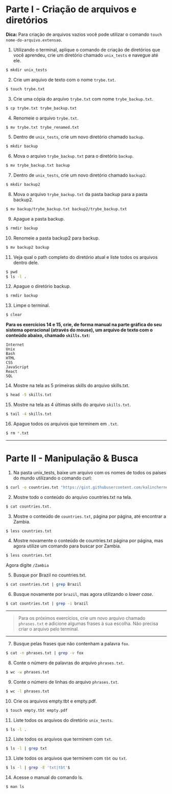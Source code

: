 # Parte I - Criação de arquivos e diretórios

**Dica:** Para criação de arquivos vazios você pode utilizar o comando `touch nome-do-arquivo.extensao`.

1. Utilizando o terminal, aplique o comando de criação de diretórios que você aprendeu, crie um diretório chamado `unix_tests` e navegue até ele.

```sh
$ mkdir unix_tests
```

2. Crie um arquivo de texto com o nome `trybe.txt`.

```sh
$ touch trybe.txt
```

3. Crie uma cópia do arquivo `trybe.txt` com nome `trybe_backup.txt`.

```sh
$ cp trybe.txt trybe_backup.txt
```

4. Renomeie o arquivo `trybe.txt`.

```sh
$ mv trybe.txt trybe_renamed.txt
```

5. Dentro de `unix_tests`, crie um novo diretório chamado `backup`.

```sh
$ mkdir backup
```

6. Mova o arquivo `trybe_backup.txt` para o diretório `backup`.

```sh
$ mv trybe_backup.txt backup
```

7. Dentro de `unix_tests`, crie um novo diretório chamado `backup2`.

```sh
$ mkdir backup2
```

8. Mova o arquivo `trybe_backup.txt` da pasta backup para a pasta backup2.

```sh
$ mv backup/trybe_backup.txt backup2/trybe_backup.txt
```

9. Apague a pasta backup.

```sh
$ rmdir backup
```

10. Renomeie a pasta backup2 para backup.

```sh
$ mv backup2 backup
```

11. Veja qual o path completo do diretório atual e liste todos os arquivos dentro dele.

```sh
$ pwd
$ ls -l .
```

12. Apague o diretório backup.

```sh
$ rmdir backup
```

13. Limpe o terminal.

```sh
$ clear
```

**Para os exercícios 14 e 15, crie, de forma manual na parte gráfica do seu sistema operacional (através do mouse), um arquivo de texto com o conteúdo abaixo, chamado `skills.txt`:**

```
Internet
Unix
Bash
HTML
CSS
JavaScript
React
SQL
```

14. Mostre na tela as 5 primeiras skills do arquivo skills.txt.

```sh
$ head -5 skills.txt
```

15. Mostre na tela as 4 últimas skills do arquivo `skills.txt`.

```sh
$ tail -4 skills.txt
```

16. Apague todos os arquivos que terminem em `.txt`.

```sh
$ rm *.txt
```

---

# Parte II - Manipulação & Busca

1. Na pasta unix_tests, baixe um arquivo com os nomes de todos os países do mundo utilizando o comando curl:

```sh
$ curl -o countries.txt "https://gist.githubusercontent.com/kalinchernev/486393efcca01623b18d/raw/daa24c9fea66afb7d68f8d69f0c4b8eeb9406e83/countries"
```

2. Mostre todo o conteúdo do arquivo countries.txt na tela.

```sh
$ cat countries.txt.
```

3. Mostre o conteúdo de `countries.txt`, página por página, até encontrar a Zambia.

```sh
$ less countries.txt
```

4. Mostre novamente o conteúdo de countries.txt página por página, mas agora utilize um comando para buscar por Zambia.

```sh
$ less countries.txt
```

Agora digite `/Zambia`

5. Busque por Brazil no countries.txt.

```sh
$ cat countries.txt | grep Brazil
```

6. Busque novamente por `brazil`, mas agora utilizando o _lower case_.

```sh
$ cat countries.txt | grep -i brazil
```

---

> Para os próximos exercícios, crie um novo arquivo chamado `phrases.txt` e adicione algumas frases à sua escolha. Não precisa criar o arquivo pelo terminal.

---

7. Busque pelas frases que não contenham a palavra `fox`.

```sh
$ cat -n phrases.txt | grep -v fox
```

8. Conte o número de palavras do arquivo `phrases.txt`.

```sh
$ wc -w phrases.txt
```

9. Conte o número de linhas do arquivo `phrases.txt`.

```sh
$ wc -l phrases.txt
```

10. Crie os arquivos empty.tbt e empty.pdf.

```sh
$ touch empty.tbt empty.pdf
```

11. Liste todos os arquivos do diretório `unix_tests`.

```sh
$ ls -l .
```

12. Liste todos os arquivos que terminem com `txt`.

```sh
$ ls -l | grep txt
```

13. Liste todos os arquivos que terminem com `tbt` ou `txt`.

```sh
$ ls -l | grep -E 'txt|tbt'$
```

14. Acesse o manual do comando ls.

```sh
$ man ls
```
